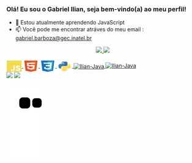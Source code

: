 ### Olá! Eu sou o Gabriel Ilian, seja bem-vindo(a) ao meu perfil!


- 🌱 Estou atualmente aprendendo JavaScript
- 📫 Você pode me encontrar atráves do meu email : gabriel.barboza@gec.inatel.br


<div align="center">
  <a href="https://github.com/G-ilian">
  <img height="180em" src="https://github-readme-stats.vercel.app/api?username=G-ilian&show_icons=true&theme=dark&include_all_commits=true&count_private=true"/>
  <img height="180em" src="https://github-readme-stats.vercel.app/api/top-langs/?username=G-ilian&layout=compact&langs_count=7&theme=dark"/>
</div>

 <div style="display: inline_block"><br>
  <img align="center" alt="Ilian-Js" height="30" width="40" src="https://raw.githubusercontent.com/devicons/devicon/master/icons/javascript/javascript-plain.svg">
  <img align="center" alt="Ilian-HTML" height="30" width="40" src="https://raw.githubusercontent.com/devicons/devicon/master/icons/html5/html5-original.svg">
  <img align="center" alt="Ilian-CSS" height="30" width="40" src="https://raw.githubusercontent.com/devicons/devicon/master/icons/css3/css3-original.svg">
  <img align="center" alt="Ilian-Python" height="30" width="40" src="https://raw.githubusercontent.com/devicons/devicon/master/icons/python/python-original.svg">
  <img align="center" alt="Ilian-Java" height="30" width="40" src="https://cdn.jsdelivr.net/gh/devicons/devicon/icons/java/java-original.svg">
  <img align ="rigth" alt="Ilian-Java" height="150"   src="https://i.imgur.com/MvMxQ1a.gif">
   
   
   
</div>
                 
<div> 
<a href = "mailto:gbiel.boza@gmail.com"><img src="https://img.shields.io/badge/-Gmail-%23333?style=for-the-badge&logo=gmail&logoColor=white" target="_blank"></a>
<a href="https://www.linkedin.com/in/gabriel-ilian-fonseca-barboza-6458a0203/" target="_blank"><img src="https://img.shields.io/badge/-LinkedIn-%230077B5?style=for-the-badge&logo=linkedin&logoColor=white" target="_blank"></a> 
  
![Snake Animation](https://github.com/G-ilian/G-ilian/raw/output/github-contribution-grid-snake.svg)
 
</div>

                                                                                                                                         
